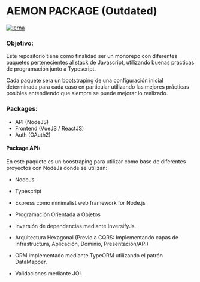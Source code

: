 # AEMON PACKAGE (Outdated)

[![lerna](https://img.shields.io/badge/maintained%20with-lerna-cc00ff.svg)](https://lerna.js.org/)

### Objetivo:
Este repositorio tiene como finalidad ser un monorepo con diferentes paquetes pertenecientes al stack de Javascript, utilizando buenas prácticas de programación junto a Typescript.

Cada paquete sera un bootstraping de una configuración inicial determinada para cada caso en particular utilizando las mejores prácticas posibles entendiendo que siempre se puede mejorar lo realizado.

### Packages:
 - API (NodeJS)
 - Frontend (VueJS / ReactJS)
 - Auth (OAuth2)

#### Package API:
En este paquete es un boostraping para utilizar como base de diferentes proyectos con NodeJs donde se utilizan:

- NodeJs
- Typescript
- Express como minimalist web framework for Node.js

- Programación Orientada a Objetos
- Inversión de dependencias mediante InversifyJs.
- Arquitectura Hexagonal (Previo a CQRS: Implementando capas de Infrastructura, Aplicación, Dominio, Presentación/API)
- ORM implementado mediante TypeORM utilizando el patrón DataMapper.
- Validaciones mediante JOI.
